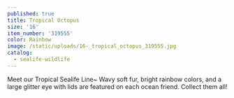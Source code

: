 ```yaml
---
published: true
title: Tropical Octopus
size: '16'
item_number: '319555'
color: Rainbow
image: /static/uploads/16-_tropical_octopus_319555.jpg
catalog:
  - sealife-wildlife
---
```

Meet our Tropical Sealife Line~ Wavy soft fur, bright rainbow colors, and a large glitter eye with lids are featured on each ocean friend. Collect them all!
